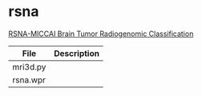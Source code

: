 # rsna

[RSNA-MICCAI Brain Tumor Radiogenomic Classification](https://www.kaggle.com/c/rsna-miccai-brain-tumor-radiogenomic-classification)

File|Description
------------|---------------------------------------------------------------------------------------------------------------
mri3d.py|
rsna.wpr|
